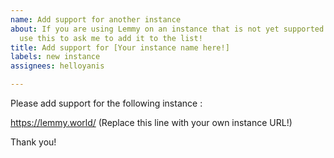 ```yaml
---
name: Add support for another instance
about: If you are using Lemmy on an instance that is not yet supported by the add-on,
  use this to ask me to add it to the list!
title: Add support for [Your instance name here!]
labels: new instance
assignees: helloyanis

---
```


Please add support for the following instance :

https://lemmy.world/ (Replace this line with your own instance URL!)

Thank you!
